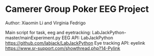 # Camerer Group Poker EEG Project
Author: Xiaomin Li and Virginia Fedrigo

Main script for task, eeg and eyetracking: LabJackPython-master/mainExperiment.py
EEG API: LabJackPython
https://github.com/labjack/LabJackPython
Eye tracking API: eyelink
https://www.sr-support.com/showthread.php?14-Pylink